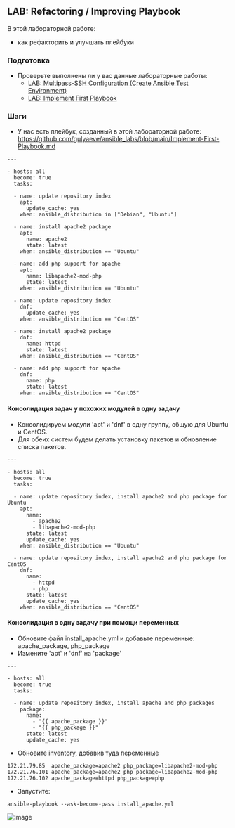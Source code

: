 ## LAB: Refactoring / Improving Playbook

В этой лабораторной работе:
- как рефакторить и улучшать плейбуки

### Подготовка

- Проверьте выполнены ли у вас данные лабораторные работы:
  - [LAB: Multipass-SSH Configuration (Create Ansible Test Environment)](https://github.com/gulyaeve/ansible_labs/blob/main/Multipass-SSH-Configuration.md)
  - [LAB: Implement First Playbook](https://github.com/gulyaeve/ansible_labs/blob/main/Implement-First-Playbook.md)

### Шаги

- У нас есть плейбук, созданный в этой лабораторной работе: https://github.com/gulyaeve/ansible_labs/blob/main/Implement-First-Playbook.md

```
---

- hosts: all
  become: true
  tasks:

  - name: update repository index
    apt:
      update_cache: yes
    when: ansible_distribution in ["Debian", "Ubuntu"]

  - name: install apache2 package
    apt:
      name: apache2
      state: latest
    when: ansible_distribution == "Ubuntu"

  - name: add php support for apache
    apt:
      name: libapache2-mod-php
      state: latest
    when: ansible_distribution == "Ubuntu"

  - name: update repository index
    dnf:
      update_cache: yes
    when: ansible_distribution == "CentOS"

  - name: install apache2 package
    dnf:
      name: httpd
      state: latest
    when: ansible_distribution == "CentOS"

  - name: add php support for apache
    dnf:
      name: php
      state: latest
    when: ansible_distribution == "CentOS"
```

#### Консолидация задач у похожих модулей в одну задачу

- Консолидируем модули 'apt' и 'dnf' в одну группу, общую для Ubuntu и CentOS.
- Для обеих систем будем делать установку пакетов и обновление списка пакетов.
```
---

- hosts: all
  become: true
  tasks:

  - name: update repository index, install apache2 and php package for Ubuntu
    apt:
      name:
        - apache2
        - libapache2-mod-php
      state: latest
      update_cache: yes
    when: ansible_distribution == "Ubuntu"

  - name: update repository index, install apache2 and php package for CentOS
    dnf:
      name:
        - httpd
        - php
      state: latest
      update_cache: yes
    when: ansible_distribution == "CentOS"
```

#### Консолидация в одну задачу при помощи переменных

- Обновите файл install_apache.yml и добавьте переменные: apache_package, php_package
- Измените 'apt' и 'dnf' на 'package'

```
---

- hosts: all
  become: true
  tasks:

  - name: update repository index, install apache and php packages
    package:
      name:
        - "{{ apache_package }}"
        - "{{ php_package }}"
      state: latest
      update_cache: yes
```

- Обновите inventory, добавив туда переменные

```
172.21.79.85  apache_package=apache2 php_package=libapache2-mod-php
172.21.76.101 apache_package=apache2 php_package=libapache2-mod-php
172.21.76.102 apache_package=httpd php_package=php
```

- Запустите:

```
ansible-playbook --ask-become-pass install_apache.yml
```

![image](https://user-images.githubusercontent.com/10358317/201663202-00e9288e-9c9f-4c2b-95f8-d7146a590da7.png)
